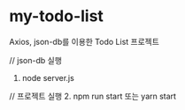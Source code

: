 # my-todo-list
Axios, json-db를 이용한 Todo List 프로젝트

// json-db 실행
1. node server.js

// 프로젝트 실행
2. npm run start 또는 yarn start
